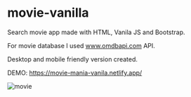 # movie-vanilla
Search movie app made with HTML, Vanila JS and Bootstrap. 

For movie database I used www.omdbapi.com API.

Desktop and mobile friendly version created.

DEMO:
https://movie-mania-vanila.netlify.app/

![movie](https://user-images.githubusercontent.com/84479630/212652078-77ee1492-7085-445d-8117-5af51fcaa516.jpg)
